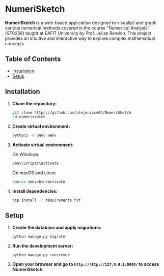# NumeriSketch

**NumeriSketch** is a web-based application designed to visualize and graph various numerical methods covered in the course "Numerical Analysis" (ST0256) taught at EAFIT University by Prof. Julian Rendon. This project provides an intuitive and interactive way to explore complex mathematical concepts

## Table of Contents

- [Installation](#installation)
- [Setup](#setup)

## Installation

1. **Clone the repository:**

   ```bash
   git clone https://github.com/alejoriosm04/NumeriSketch
   cd numerisketch
    ```

2. **Create virtual environment:**

   ```bash
   python3 -m venv venv
   ```

3. **Activate virtual environment:**

    On Windows:

    ```bash
    venv\Scripts\activate
    ```

    On macOS and Linux:

    ```bash
    source venv/bin/activate
    ```

4. **Install dependencies:**

    ```bash
    pip install -r requirements.txt
    ```

## Setup

1. **Create the database and apply migrations:**

    ```bash
    python manage.py migrate
    ```

2. **Run the development server:**

    ```bash
    python manage.py runserver
    ```

3. **Open your browser and go to `http://http://127.0.0.1:8000/` to access NumeriSketch.**